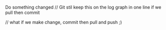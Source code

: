 Do something changed // Git stil keep this on the log graph in one line if we pull then commit

// what if we make change, commit then pull and push ;)

